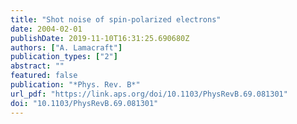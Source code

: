```yaml
---
title: "Shot noise of spin-polarized electrons"
date: 2004-02-01
publishDate: 2019-11-10T16:31:25.690680Z
authors: ["A. Lamacraft"]
publication_types: ["2"]
abstract: ""
featured: false
publication: "*Phys. Rev. B*"
url_pdf: "https://link.aps.org/doi/10.1103/PhysRevB.69.081301"
doi: "10.1103/PhysRevB.69.081301"
---
```


